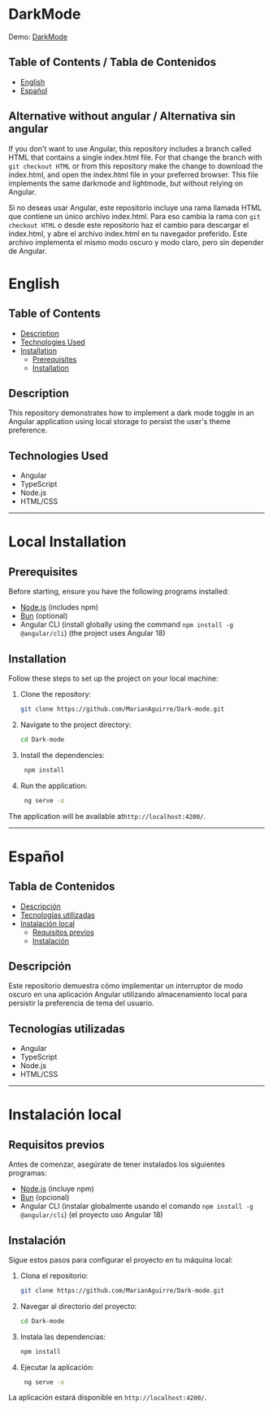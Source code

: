 # DarkMode

Demo: [DarkMode](https://dark-mode-component.netlify.app/)

## Table of Contents / Tabla de Contenidos
- [English](#english)
- [Español](#español)

## Alternative without angular / Alternativa sin angular
If you don't want to use Angular, this repository includes a branch called HTML that contains a single index.html file.
For that change the branch with `git checkout HTML`  or from this repository make the change to download the index.html, and open the index.html file in your preferred browser.
This file implements the same darkmode and lightmode, but without relying on Angular.

Si no deseas usar Angular, este repositorio incluye una rama llamada HTML que contiene un único archivo index.html.
Para eso cambia la rama con `git checkout HTML` o desde este repositorio haz el cambio para descargar el index.html, y abre el archivo index.html en tu navegador preferido.
Este archivo implementa el mismo  modo oscuro y  modo claro, pero sin depender de Angular.

# English
## Table of Contents
- [Description](#description)
- [Technologies Used](#technologies-used)
- [Installation](#local-installation)
  - [Prerequisites](#prerequisites)
  - [Installation](#installation)

## Description
This repository demonstrates how to implement a dark mode toggle in an Angular application using local storage to persist the user's theme preference.

## Technologies Used

- Angular
- TypeScript
- Node.js
- HTML/CSS

---

# Local Installation
## Prerequisites
Before starting, ensure you have the following programs installed:

- [Node.js](https://nodejs.org/) (includes npm)
- [Bun](https://bun.sh/) (optional)
- Angular CLI (install globally using the command `npm install -g @angular/cli`) (the project uses Angular 18)

## Installation

Follow these steps to set up the project on your local machine:
1. Clone the repository:
   ```bash
   git clone https://github.com/MarianAguirre/Dark-mode.git
2. Navigate to the project directory:
    ```bash
    cd Dark-mode
3. Install the dependencies:
   ```bash
    npm install

5. Run the application:
   ```bash
    ng serve -o
The application will be available at`http://localhost:4200/`.

---

# Español

## Tabla de Contenidos
- [Descripción](#descripción)
- [Tecnologías utilizadas](#tecnologías-utilizadas)
- [Instalación local](#instalación-local)
  - [Requisitos previos](#requisitos-previos)
  - [Instalación](#instalación)

## Descripción

Este repositorio demuestra cómo implementar un interruptor de modo oscuro en una aplicación Angular utilizando almacenamiento local para persistir la preferencia de tema del usuario.

## Tecnologías utilizadas

- Angular
- TypeScript
- Node.js
- HTML/CSS
---
# Instalación local

## Requisitos previos
Antes de comenzar, asegúrate de tener instalados los siguientes programas:

- [Node.js](https://nodejs.org/) (incluye npm)
- [Bun](https://bun.sh/) (opcional) 
- Angular CLI (instalar globalmente usando el comando `npm install -g @angular/cli`) (el proyecto uso Angular 18)

## Instalación

Sigue estos pasos para configurar el proyecto en tu máquina local:

1. Clona el repositorio:
   ```bash
   git clone https://github.com/MarianAguirre/Dark-mode.git
2. Navegar al directorio del proyecto:
   ```bash
   cd Dark-mode
3. Instala las dependencias:
    ```bash
    npm install
4. Ejecutar la aplicación:
   ```bash
    ng serve -o
La aplicación estará disponible en `http://localhost:4200/`.


